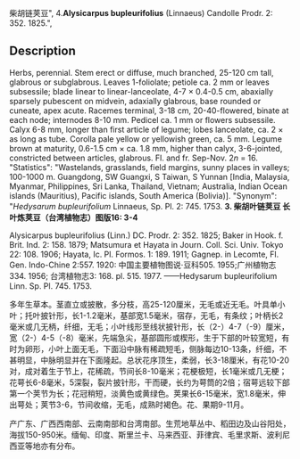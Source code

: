 柴胡链荚豆",
4.**Alysicarpus bupleurifolius** (Linnaeus) Candolle Prodr. 2: 352. 1825.",

## Description
Herbs, perennial. Stem erect or diffuse, much branched, 25-120 cm tall, glabrous or subglabrous. Leaves 1-foliolate; petiole ca. 2 mm or leaves subsessile; blade linear to linear-lanceolate, 4-7 × 0.4-0.5 cm, abaxially sparsely pubescent on midvein, adaxially glabrous, base rounded or cuneate, apex acute. Racemes terminal, 3-18 cm, 20-40-flowered, binate at each node; internodes 8-10 mm. Pedicel ca. 1 mm or flowers subsessile. Calyx 6-8 mm, longer than first article of legume; lobes lanceolate, ca. 2 × as long as tube. Corolla pale yellow or yellowish green, ca. 5 mm. Legume brown at maturity, 0.6-1.5 cm × ca. 1.8 mm, higher than calyx, 3-6-jointed, constricted between articles, glabrous. Fl. and fr. Sep-Nov. 2*n* = 16.
  "Statistics": "Wastelands, grasslands, field margins, sunny places in valleys; 100-1000 m. Guangdong, SW Guangxi, S Taiwan, S Yunnan [India, Malaysia, Myanmar, Philippines, Sri Lanka, Thailand, Vietnam; Australia, Indian Ocean islands (Mauritius), Pacific islands, South America (Bolivia)].
  "Synonym": "*Hedysarum bupleurifolium* Linnaeus, Sp. Pl. 2: 745. 1753.
**3. 柴胡叶链荚豆 长叶炼荚豆（台湾植物志）图版16: 3-4**

Alysicarpus bupleurifolius (Linn.) DC. Prodr. 2: 352. 1825; Baker in Hook. f. Brit. Ind. 2: 158. 1879; Matsumura et Hayata in Journ. Coll. Sci. Univ. Tokyo 22: 108. 1906; Hayata, Ic. Pl. Formos. 1: 189. 1911; Gagnep. in Lecomte, Fl. Gen. Indo-Chine 2:557. 1920: 中国主要植物图说·豆科505. 1955;广州植物志334. 1956; 台湾植物志3: 168. pl. 515. 1977. ——Hedysarum bupleurifolium Linn. Sp. Pl. 745. 1753.

多年生草本。茎直立或披散，多分枝，高25-120厘米，无毛或近无毛。叶具单小叶；托叶披针形，长1-1.2毫米，基部宽1.5毫米，宿存，无毛，有条纹；叶柄长2毫米或几无柄，纤细，无毛；小叶线形至线状披针形，长（2-）4-7（-9）厘米，宽（2-）4-5（-8）毫米，先端急尖，基部圆形或楔形，生于下部的叶较宽短，有时为卵形，小叶上面无毛，下面沿中脉有稀疏短毛，侧脉每边10-13条，纤细，不甚明显，中脉明显并在下面隆起。总状花序顶生，柔弱，长3-18厘米，有花10-20对，成对着生于节上，花稀疏，节间长8-10毫米；花梗极短，长1毫米或几无梗；花萼长6-8毫米，5深裂，裂片披针形，干而硬，长约为萼筒的2倍；宿萼远较下部第一个荚节为长；花冠稍短，淡黄色或黄绿色。荚果长6-15毫米，宽1.8毫米，伸出萼处；荚节3-6，节间收缩，无毛，成熟时褐色。花、果期9-11月。

产广东、广西西南部、云南南部和台湾南部。生荒地草丛中、稻田边及山谷阳处，海拔150-950米。缅甸、印度、斯里兰卡、马来西亚、菲律宾、毛里求斯、波利尼西亚等地亦有分布。
